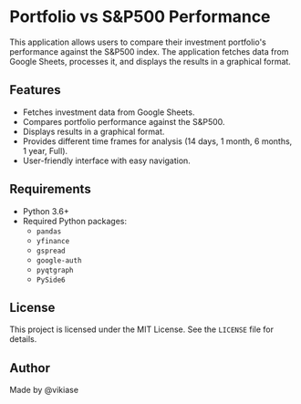 # Portfolio vs S&P500 Performance

This application allows users to compare their investment portfolio's performance against the S&P500 index. The application fetches data from Google Sheets, processes it, and displays the results in a graphical format.

## Features

- Fetches investment data from Google Sheets.
- Compares portfolio performance against the S&P500.
- Displays results in a graphical format.
- Provides different time frames for analysis (14 days, 1 month, 6 months, 1 year, Full).
- User-friendly interface with easy navigation.

## Requirements

- Python 3.6+
- Required Python packages:
  - `pandas`
  - `yfinance`
  - `gspread`
  - `google-auth`
  - `pyqtgraph`
  - `PySide6`


## License

This project is licensed under the MIT License. See the `LICENSE` file for details.

## Author

Made by @vikiase

